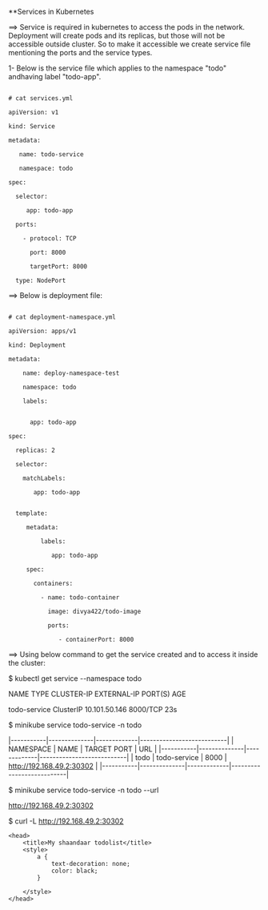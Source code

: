 **Services in Kubernetes

==> Service is required in kubernetes to access the pods in the network. Deployment will create pods and its replicas, but those will not be accessible outside cluster. 
So to make it accessible we create service file mentioning the ports and the service types.

1- Below is the service file which applies to the namespace "todo" andhaving label "todo-app".

~~~~~~~~~~

# cat services.yml 

apiVersion: v1

kind: Service

metadata:

   name: todo-service
   
   namespace: todo
   
spec:

  selector:
  
     app: todo-app
     
  ports:
  
    - protocol: TCP
    
      port: 8000
      
      targetPort: 8000
      
  type: NodePort
~~~~~~~~~~

==> Below is deployment file:

~~~~~~~~~~

# cat deployment-namespace.yml 

apiVersion: apps/v1

kind: Deployment

metadata:

    name: deploy-namespace-test
    
    namespace: todo
    
    labels:
    
   
      app: todo-app
      
spec:

  replicas: 2
  
  selector:
  
    matchLabels:
    
       app: todo-app
       

  template:
  
     metadata:
     
         labels:
         
            app: todo-app

     spec: 
     
       containers:
       
         - name: todo-container
         
           image: divya422/todo-image
           
           ports:
           
              - containerPort: 8000
~~~~~~~~~~

==> Using below command to get the service created and to access it inside the cluster:

$ kubectl get service --namespace todo

NAME           TYPE        CLUSTER-IP      EXTERNAL-IP   PORT(S)    AGE

todo-service   ClusterIP   10.101.50.146   <none>        8000/TCP   23s

$ minikube service todo-service -n todo
  
|-----------|--------------|-------------|---------------------------|
| NAMESPACE |     NAME     | TARGET PORT |            URL            |
|-----------|--------------|-------------|---------------------------|
| todo      | todo-service |        8000 | http://192.168.49.2:30302 |
|-----------|--------------|-------------|---------------------------|

  
$ minikube service todo-service -n todo --url
  
http://192.168.49.2:30302

$ curl -L  http://192.168.49.2:30302

  <!DOCTYPE html>

<html>

    <head>
        <title>My shaandaar todolist</title>
        <style>
            a {
                text-decoration: none;
                color: black;
            }

        </style>
    </head>

